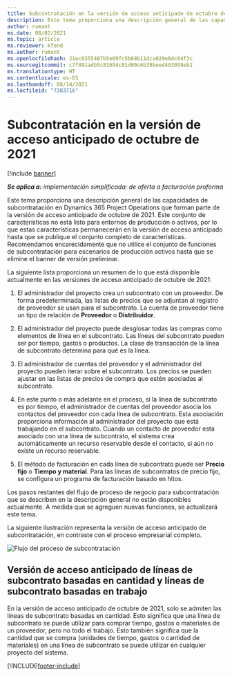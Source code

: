 ```yaml
---
title: Subcontratación en la versión de acceso anticipado de octubre de 2021
description: Este tema proporciona una descripción general de las capacidades de subcontratación en Project Operations que forman parte de la versión de acceso anticipado de octubre de 2021.
author: rumant
ms.date: 08/02/2021
ms.topic: article
ms.reviewer: kfend
ms.author: rumant
ms.openlocfilehash: 21ec8355487b5e69fc5b68b11dca029e6dc04f3c
ms.sourcegitcommit: c7f891adb5c81654c01d00c6b39beed403058eb1
ms.translationtype: HT
ms.contentlocale: es-ES
ms.lasthandoff: 08/14/2021
ms.locfileid: "7383716"
---
```

# <a name="subcontracting-in-october-2021-early-access-release"></a>Subcontratación en la versión de acceso anticipado de octubre de 2021

[!include [banner](../../includes/dataverse-preview.md)]

_**Se aplica a:** implementación simplificada: de oferta a facturación proforma_

Este tema proporciona una descripción general de las capacidades de subcontratación en Dynamics 365 Project Operations que forman parte de la versión de acceso anticipado de octubre de 2021. Este conjunto de características no está listo para entornos de producción o activos, por lo que estas características permanecerán en la versión de acceso anticipado hasta que se publique el conjunto completo de características. Recomendamos encarecidamente que no utilice el conjunto de funciones de subcontratación para escenarios de producción activos hasta que se elimine el banner de versión preliminar. 

La siguiente lista proporciona un resumen de lo que está disponible actualmente en las versiones de acceso anticipado de octubre de 2021:

1. El administrador del proyecto crea un subcontrato con un proveedor. De forma predeterminada, las listas de precios que se adjuntan al registro de proveedor se usan para el subcontrato. La cuenta de proveedor tiene un tipo de relación de **Proveedor** o **Distribuidor**.

2. El administrador del proyecto puede desglosar todas las compras como elementos de línea en el subcontrato. Las líneas del subcontrato pueden ser por tiempo, gastos o productos. La clase de transacción de la línea de subcontrato determina para qué es la línea.

3. El administrador de cuentas del proveedor y el administrador del proyecto pueden iterar sobre el subcontrato. Los precios se pueden ajustar en las listas de precios de compra que estén asociadas al subcontrato.

4. En este punto o más adelante en el proceso, si la línea de subcontrato es por tiempo, el administrador de cuentas del proveedor asocia los contactos del proveedor con cada línea de subcontrato. Esta asociación proporciona información al administrador del proyecto que está trabajando en el subcontrato. Cuando un contacto de proveedor está asociado con una línea de subcontrato, el sistema crea automáticamente un recurso reservable desde el contacto, si aún no existe un recurso reservable.

5. El método de facturación en cada línea de subcontrato puede ser **Precio fijo** o **Tiempo y material**. Para las líneas de subcontratos de precio fijo, se configura un programa de facturación basado en hitos.

Los pasos restantes del flujo de proceso de negocio para subcontratación que se describen en la descripción general no están disponibles actualmente. A medida que se agreguen nuevas funciones, se actualizará este tema. 

La siguiente ilustración representa la versión de acceso anticipado de subcontratación, en contraste con el proceso empresarial completo.

![Flujo del proceso de subcontratación](../media/SubcontractingEAFlow.png)  


## <a name="quantity-based-and-work-based-subcontract-lines-early-access-release"></a>Versión de acceso anticipado de líneas de subcontrato basadas en cantidad y líneas de subcontrato basadas en trabajo
En la versión de acceso anticipado de octubre de 2021, solo se admiten las líneas de subcontrato basadas en cantidad. Esto significa que una línea de subcontrato se puede utilizar para comprar tiempo, gastos o materiales de un proveedor, pero no todo el trabajo. Esto también significa que la cantidad que se compra (unidades de tiempo, gastos o cantidad de materiales) en una línea de subcontrato se puede utilizar en cualquier proyecto del sistema.



[!INCLUDE[footer-include](../../includes/footer-banner.md)]
